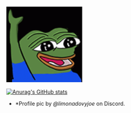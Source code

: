 ![Peepo Hey](peepoHey.gif)

[![Anurag's GitHub stats](https://github-readme-stats.vercel.app/api?username=Sh4rk-Byte)](https://github.com/anuraghazra/github-readme-stats)

* *Profile pic by *@limonadovyjoe* on Discord.
